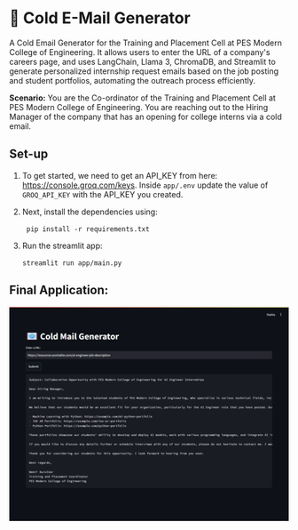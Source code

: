 # 📧 Cold E-Mail Generator
A Cold Email Generator for the Training and Placement Cell at PES Modern College of Engineering. It allows users to enter the URL of a company's careers page, and uses LangChain, Llama 3, ChromaDB, and Streamlit to generate personalized internship request emails based on the job posting and student portfolios, automating the outreach process efficiently.

**Scenario:**
You are the Co-ordinator of the Training and Placement Cell at PES Modern College of Engineering. You are reaching out to the Hiring Manager of the company that has an opening for college interns via a cold email.

## Set-up
1. To get started, we need to get an API_KEY from here: https://console.groq.com/keys. Inside `app/.env` update the value of `GROQ_API_KEY` with the API_KEY you created. 


2. Next, install the dependencies using:
    ```commandline
     pip install -r requirements.txt
    ```
   
3. Run the streamlit app:
   ```commandline
   streamlit run app/main.py
   ```
   

## Final Application: 
![img.png](imgs/cold-email-generator.png)